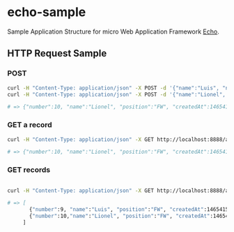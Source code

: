 # echo-sample

Sample Application Structure for micro Web Application Framework [Echo](https://github.com/labstack/echo).

## HTTP Request Sample

### POST

```bash
curl -H "Content-Type: application/json" -X POST -d '{"name":"Luis", "number": 9, "position": "FW"}' http://localhost:8888/api/v1/members
curl -H "Content-Type: application/json" -X POST -d '{"name":"Lionel", "number": 10, "position": "FW"}' http://localhost:8888/api/v1/members

# => {"number":10, "name":"Lionel", "position":"FW", "createdAt":1465415304}

```

### GET a record

```bash
curl -H "Content-Type: application/json" -X GET http://localhost:8888/api/v1/members/10

# => {"number":10, "name":"Lionel", "position":"FW", "createdAt":1465415304}
```

### GET records

```bash

curl -H "Content-Type: application/json" -X GET http://localhost:8888/api/v1/members

# => [
       {"number":9, "name":"Luis", "position":"FW", "createdAt":1465415304},
       {"number":10,"name":"Lionel", "position":"FW", "createdAt":1465415304}
     ]
```
